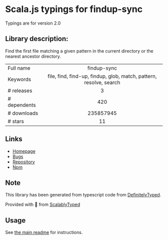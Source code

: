 
# Scala.js typings for findup-sync

Typings are for version 2.0

## Library description:
Find the first file matching a given pattern in the current directory or the nearest ancestor directory.

|                    |                 |
| ------------------ | :-------------: |
| Full name          | findup-sync |
| Keywords           | file, find, find-up, findup, glob, match, pattern, resolve, search |
| # releases         | 3 |
| # dependents       | 420 |
| # downloads        | 235857945 |
| # stars            | 11 |

## Links
- [Homepage](https://github.com/gulpjs/findup-sync#readme)
- [Bugs](https://github.com/gulpjs/findup-sync/issues)
- [Repository](https://github.com/gulpjs/findup-sync)
- [Npm](https://www.npmjs.com/package/findup-sync)
    


## Note
This library has been generated from typescript code from [DefinitelyTyped](https://definitelytyped.org).

Provided with :purple_heart: from [ScalablyTyped](https://github.com/oyvindberg/ScalablyTyped)

## Usage
See [the main readme](../../readme.md) for instructions.


